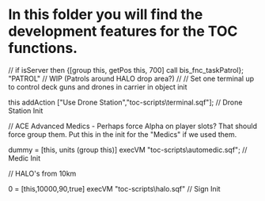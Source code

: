# In this folder you will find the development features for the TOC functions.
// if isServer then {[group this, getPos this, 700] call bis_fnc_taskPatrol}; "PATROL" // WIP (Patrols around HALO drop area?)
// // Set one terminal up to control deck guns and drones in carrier in object init

this addAction ["Use Drone Station","toc-scripts\terminal.sqf"]; // Drone Station Init

// ACE Advanced Medics - Perhaps force Alpha on player slots? That should force group them. Put this in the init for the "Medics" if we used them.

dummy = [this, units (group this)] execVM "toc-scripts\automedic.sqf"; // Medic Init

// HALO's from 10km

0 = [this,10000,90,true] execVM "toc-scripts\halo.sqf" // Sign Init
